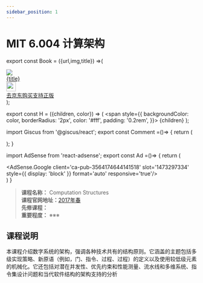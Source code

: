 ```yaml
---
sidebar_position: 1
---
```


# MIT 6.004 计算架构

export const Book = ({url,img,title}) =>(
<div class="bookitem">
  <a href={url} target="_blank" class="book-content">
    <div class="book-img">
      <img src={img} />
    </div>
    <div class="book-detail">
      <div class="book-title">{title}</div>
      <div class="boook-desc">
        <img width="25" height="25" src="https://hackweek-1251009918.cos.ap-shanghai.myqcloud.com/hackway/cs/jd.svg" />
        <div class="book-jd">去京东购买支持正版</div>
      </div>
    </div>
  </a>
  </div> 
);

export const H = ({children, color}) => (
  <span
    style={{
      backgroundColor: color,
      borderRadius: '2px',
      color: '#fff',
      padding: '0.2rem',
    }}>
    {children}
  </span>
);

import Giscus from '@giscus/react';
export const Comment =()=> {
  return (
   <div className="comments-container">
      <Giscus
        src="https://giscus.app/client.js"
        id="comments"
        repo="lidongyx/hackwaydoc"
        repoId="R_kgDOHUMOyA"
        category="Announcements"
        categoryId="DIC_kwDOHUMOyM4CPCtD"
        mapping="title"
        reactionsEnabled="1"
        emitMetadata="0"
        inputPosition="top"
        theme="light"
        lang="zh-CN"
        crossorigin="anonymous"
      />
    </div>
  );
}

import AdSense from 'react-adsense';
export const Ad =()=> {
  return (
    <div className="ad-container">
      <AdSense.Google
        client='ca-pub-3564174644141518'
        slot='1473297334'
        style={{ display: 'block' }}
        format='auto'
        responsive='true'/>
    </div>
  )
}





>**课程名称：** Computation Structures     
**课程官网地址：**[2017年春](https://ocw.mit.edu/courses/6-004-computation-structures-spring-2017/)  
**先修课程：**   
**重要程度：** ※※※


## 课程说明
本课程介绍数字系统的架构，强调各种技术共有的结构原则。它涵盖的主题包括多级实现策略、新原语（例如，门、指令、过程、过程）的定义以及使用较低级元素的机械化。它还包括对潜在并发性、优先约束和性能测量、流水线和多维系统、指令集设计问题和当代软件结构的架构支持的分析

<Comment></Comment>
